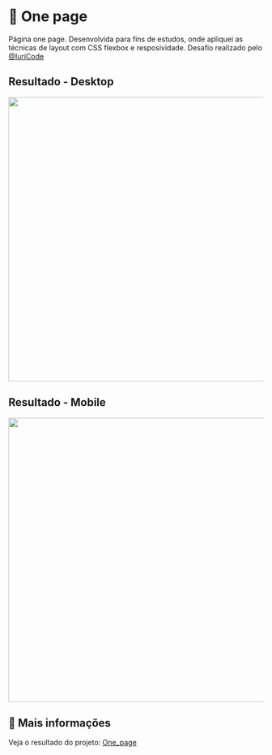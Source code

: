 # :rocket: One page

Página one page. Desenvolvida para fins de estudos, onde apliquei
as técnicas de layout com CSS flexbox e resposividade. Desafio realizado pelo [@IuriCode](https://bio-iuricode.vercel.app)

## Resultado - Desktop

<img src="./public/assets/image/readme/desktop.png" width="560px">

## Resultado - Mobile

<img src="./public/assets/image/readme/mobile.png" width="560px">


## :link: Mais informações

Veja o resultado do projeto: [One_page](https://one-page-john.netlify.app/)
